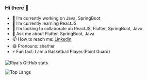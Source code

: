 ### Hi there 👋

- 🔭 I’m currently working on Java, SpringBoot
- 🌱 I’m currently learning ReactJS
- 👯 I’m looking to collaborate on ReactJS, Flutter, SpringBoot, Java
- 💬 Ask me about Flutter, SpringBoot, Java
- 📫 How to reach me: [Linkedin](https://www.linkedin.com/in/riyasuntwal/)
- 😄 Pronouns: she/her
- ⚡ Fun fact: I am a Basketball Player.(Point Guard)

![Riya's GitHub stats](https://github-readme-stats.vercel.app/api?username=suntwalriya&&show_icons=true&theme=radical)

![Top Langs](https://github-readme-stats.vercel.app/api/top-langs/?username=anuraghazra&layout=compact)

